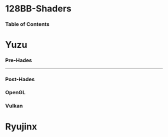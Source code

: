 # 128BB-Shaders
### Table of Contents





# Yuzu

### Pre-Hades

* * *

### Post-Hades

### OpenGL
### Vulkan

# Ryujinx
